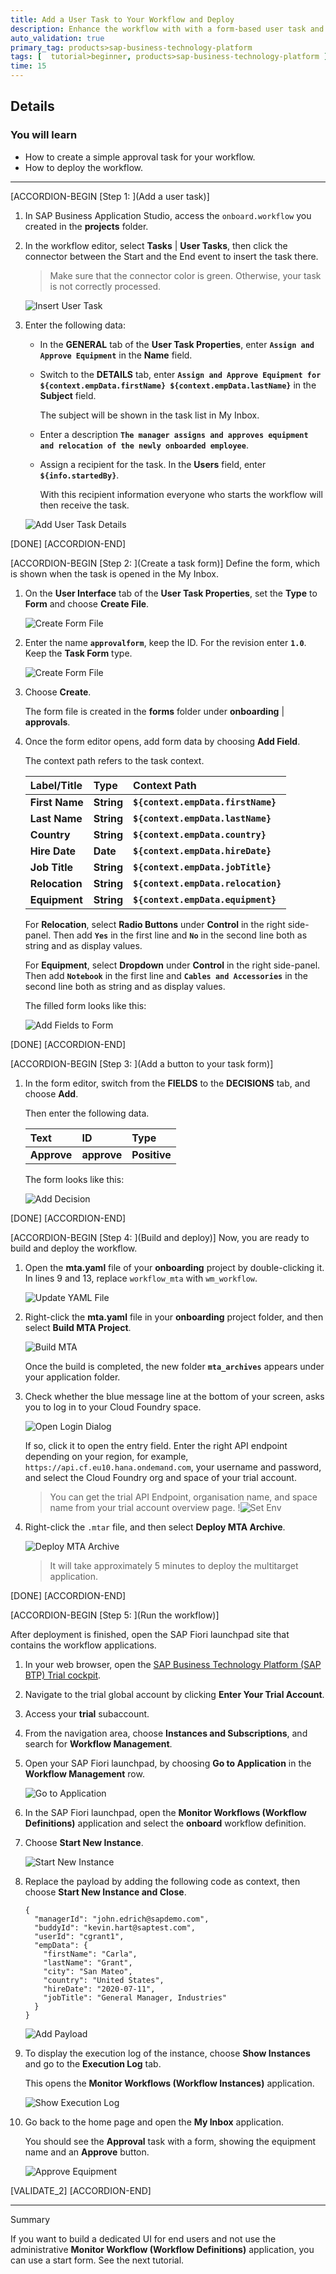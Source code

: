 ```yaml
---
title: Add a User Task to Your Workflow and Deploy
description: Enhance the workflow with with a form-based user task and deploy the workflow
auto_validation: true
primary_tag: products>sap-business-technology-platform
tags: [  tutorial>beginner, products>sap-business-technology-platform ]
time: 15
---
```


## Details
### You will learn  
  - How to create a simple approval task for your workflow.
  - How to deploy the workflow.

---

[ACCORDION-BEGIN [Step 1: ](Add a user task)]
1. In SAP Business Application Studio, access the `onboard.workflow` you created in the **projects** folder.

2. In the workflow editor, select  **Tasks** | **User Tasks**, then click the connector between the Start and the End event to insert the task there.

    > Make sure that the connector color is green. Otherwise, your task is not correctly processed.

    ![Insert User Task](insert-user-task2.png)

3. Enter the following data:
    - In the **GENERAL** tab of the **User Task Properties**, enter **`Assign and Approve Equipment`** in the **Name** field.

    - Switch to the **DETAILS** tab, enter **`Assign and Approve Equipment for ${context.empData.firstName} ${context.empData.lastName}`** in the **Subject** field.

        The subject will be shown in the task list in My Inbox.

    - Enter a description **`The manager assigns and approves equipment and relocation of the newly onboarded employee`**.

    - Assign a recipient for the task. In the **Users** field, enter **`${info.startedBy}`**.

        With this recipient information everyone who starts the workflow will then receive the task.

    ![Add User Task Details](add-user-task-details.png)


[DONE]
[ACCORDION-END]

[ACCORDION-BEGIN [Step 2: ](Create a task form)]
Define the form, which is shown when the task is opened in the My Inbox.

1. On the **User Interface** tab of the **User Task Properties**, set the **Type** to **Form** and choose **Create File**.

    ![Create Form File](create-form-file.png)

2. Enter the name **`approvalform`**, keep the ID. For the revision enter **`1.0`**. Keep the **Task Form** type.

    ![Create Form File](create-approval-form.png)

3. Choose **Create**.

    The form file is created in the **forms** folder under **onboarding** | **approvals**.

4. Once the form editor opens, add form data by choosing **Add Field**.

    The context path refers to the task context.

    | Label/Title    | Type       | Context Path                         |
    | :--------------| :----------| :------------------------------------|
    | **First Name** | **String** | **`${context.empData.firstName}`**   |
    | **Last Name**  | **String** | **`${context.empData.lastName}`**    |
    | **Country**    | **String** | **`${context.empData.country}`**     |      
    | **Hire Date**  | **Date**   | **`${context.empData.hireDate}`**    |      
    | **Job Title**  | **String** | **`${context.empData.jobTitle}`**    |      
    | **Relocation** | **String** | **`${context.empData.relocation}`**  |      
    | **Equipment**  | **String** | **`${context.empData.equipment}`**   |      

    For **Relocation**, select **Radio Buttons** under **Control** in the right side-panel. Then add **`Yes`** in the first line and **`No`** in the second line both as string and as display values.

    For **Equipment**, select **Dropdown** under **Control** in the right side-panel. Then add **`Notebook`** in the first line and **`Cables and Accessories`** in the second line both as string and as display values.

    The filled form looks like this:

    ![Add Fields to Form](add-form-data.png)

[DONE]
[ACCORDION-END]

[ACCORDION-BEGIN [Step 3: ](Add a button to your task form)]

1. In the form editor, switch from the **FIELDS** to the **DECISIONS** tab, and choose **Add**.

    Then enter the following data.

    | Text         | ID           | Type         |
    | :------------| :------------| :------------|
    | **Approve**  | **approve**  | **Positive** |


    The form looks like this:

    ![Add Decision](add-decision.png)

[DONE]
[ACCORDION-END]

[ACCORDION-BEGIN [Step 4: ](Build and deploy)]
Now, you are ready to build and deploy the workflow.

1. Open the **mta.yaml** file of your **onboarding** project by double-clicking it. In  lines 9 and 13, replace `workflow_mta` with `wm_workflow`.

    ![Update YAML File](update-yaml.png)

2. Right-click the **mta.yaml** file in your **onboarding** project folder, and then select **Build MTA Project**.

    ![Build MTA](build-mta.png)

    Once the build is completed, the new folder **`mta_archives`** appears under your application folder.

3. Check whether the blue message line at the bottom of your screen, asks you to log in to your Cloud Foundry space.

    ![Open Login Dialog](blue-login-message.png)

    If so, click it to open the entry field. Enter the right API endpoint depending on your region, for example, `https://api.cf.eu10.hana.ondemand.com`, your username and password, and select the Cloud Foundry org and space of your trial account.

    > You can get the trial API Endpoint, organisation name, and space name from your trial account overview page.
        !![Set Env](SetOrgName.png)

4. Right-click the `.mtar` file, and then select **Deploy MTA Archive**.

    ![Deploy MTA Archive](deploy-mtar2.png)

    > It will take approximately 5 minutes to deploy the multitarget application.

[DONE]
[ACCORDION-END]

[ACCORDION-BEGIN [Step 5: ](Run the workflow)]

After deployment is finished, open the SAP Fiori launchpad site that contains the workflow applications.

1. In your web browser, open the [SAP Business Technology Platform (SAP BTP) Trial cockpit](https://cockpit.hanatrial.ondemand.com/).

2. Navigate to the trial global account by clicking **Enter Your Trial Account**.

3. Access your **trial** subaccount.

4. From the navigation area, choose **Instances and Subscriptions**, and search for **Workflow Management**.

5. Open your SAP Fiori launchpad, by choosing **Go to Application** in the **Workflow Management** row.

    ![Go to Application](go-to-application.png)

6. In the SAP Fiori launchpad, open the **Monitor Workflows (Workflow Definitions)** application and select the **onboard** workflow definition.

7. Choose **Start New Instance**.

    ![Start New Instance](start-new-instance.png)

8. Replace the payload by adding the following code as context, then choose **Start New Instance and Close**.

    ```
    {
      "managerId": "john.edrich@sapdemo.com",
      "buddyId": "kevin.hart@saptest.com",
      "userId": "cgrant1",
      "empData": {
        "firstName": "Carla",
        "lastName": "Grant",
        "city": "San Mateo",
        "country": "United States",
        "hireDate": "2020-07-11",
        "jobTitle": "General Manager, Industries"
      }
    }

    ```
    ![Add Payload](payload-start-new-instance.png)

9. To display the execution log of the instance, choose **Show Instances** and go to the **Execution Log** tab.

    This opens the **Monitor Workflows (Workflow Instances)** application.

    ![Show Execution Log](show-execution-log.png)

10. Go back to the home page and open the **My Inbox** application.

    You should see the **Approval** task with a form, showing the equipment name and an **Approve** button.

    ![Approve Equipment](approve-equipment.png)

[VALIDATE_2]
[ACCORDION-END]


---
Summary

If you want to build a dedicated UI for end users and not use the administrative **Monitor Workflow (Workflow Definitions)** application, you can use a start form. See the next tutorial.
